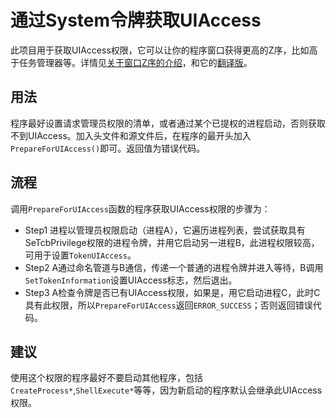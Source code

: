 # 通过System令牌获取UIAccess

此项目用于获取UIAccess权限，它可以让你的程序窗口获得更高的Z序，比如高于任务管理器等。详情见[关于窗口Z序的介绍](https://blog.adeltax.com/window-z-order-in-windows-10/)，和它的[翻译版](https://blog.csdn.net/weixin_43820461/article/details/107610331)。

## 用法

程序最好设置请求管理员权限的清单，或者通过某个已提权的进程启动，否则获取不到UIAccess。加入头文件和源文件后，在程序的最开头加入`PrepareForUIAccess()`即可。返回值为错误代码。

## 流程

调用`PrepareForUIAccess`函数的程序获取UIAccess权限的步骤为：

* Step1    进程以管理员权限启动（进程A），它遍历进程列表，尝试获取具有SeTcbPrivilege权限的进程令牌，并用它启动另一进程B，此进程权限较高，可用于设置`TokenUIAccess`。
* Step2    A通过命名管道与B通信，传递一个普通的进程令牌并进入等待，B调用`SetTokenInformation`设置UIAccess标志，然后退出。
* Step3    A检查令牌是否已有UIAccess权限，如果是，用它启动进程C，此时C具有此权限，所以`PrepareForUIAccess`返回`ERROR_SUCCESS`；否则返回错误代码。

## 建议

使用这个权限的程序最好不要启动其他程序，包括`CreateProcess*`,`ShellExecute*`等等，因为新启动的程序默认会继承此UIAccess权限。

